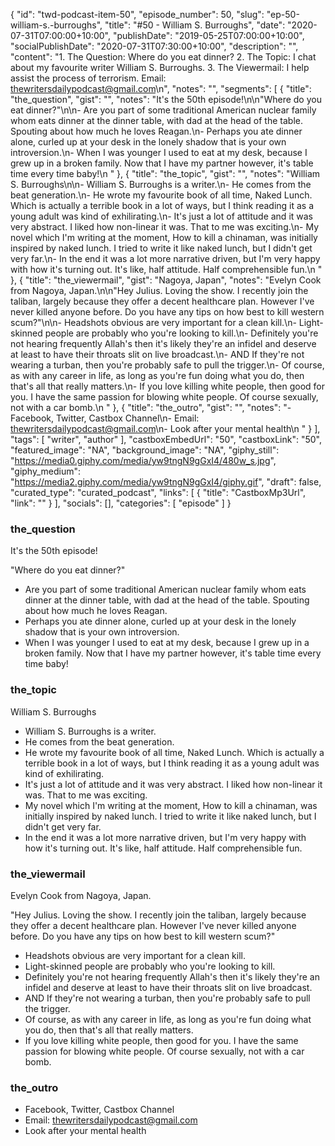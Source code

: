 {
	"id": "twd-podcast-item-50",
	"episode_number": 50,
	"slug": "ep-50-william-s.-burroughs",
	"title": "#50 - William S. Burroughs",
	"date": "2020-07-31T07:00:00+10:00",
	"publishDate": "2019-05-25T07:00:00+10:00",
	"socialPublishDate": "2020-07-31T07:30:00+10:00",
	"description": "",
	"content": "1. The Question: Where do you eat dinner? 2. The Topic: I chat about my favourite writer William S. Burroughs. 3. The Viewermail: I help assist the process of terrorism. Email: thewritersdailypodcast@gmail.com\n",
	"notes": "",
	"segments": [
		{
			"title": "the_question",
			"gist": "",
			"notes": "It's the 50th episode!\n\n\"Where do you eat dinner?\"\n\n- Are you part of some traditional American nuclear family whom eats dinner at the dinner table, with dad at the head of the table. Spouting about how much he loves Reagan.\n- Perhaps you ate dinner alone, curled up at your desk in the lonely shadow that is your own introversion.\n- When I was younger I used to eat at my desk, because I grew up in a broken family. Now that I have my partner however, it's table time every time baby!\n      "
		},
		{
			"title": "the_topic",
			"gist": "",
			"notes": "William S. Burroughs\n\n- William S. Burroughs is a writer.\n- He comes from the beat generation.\n- He wrote my favourite book of all time, Naked Lunch. Which is actually a terrible book in a lot of ways, but I think reading it as a young adult was kind of exhilirating.\n- It's just a lot of attitude and it was very abstract. I liked how non-linear it was. That to me was exciting.\n- My novel which I'm writing at the moment, How to kill a chinaman, was initially inspired by naked lunch. I tried to write it like naked lunch, but I didn't get very far.\n- In the end it was a lot more narrative driven, but I'm very happy with how it's turning out. It's like, half attitude. Half comprehensible fun.\n      "
		},
		{
			"title": "the_viewermail",
			"gist": "Nagoya, Japan",
			"notes": "Evelyn Cook from Nagoya, Japan.\n\n\"Hey Julius. Loving the show. I recently join the taliban, largely because they offer a decent healthcare plan. However I've never killed anyone before. Do you have any tips on how best to kill western scum?\"\n\n- Headshots obvious are very important for a clean kill.\n- Light-skinned people are probably who you're looking to kill.\n- Definitely you're not hearing frequently Allah's then it's likely they're an infidel and deserve at least to have their throats slit on live broadcast.\n- AND If they're not wearing a turban, then you're probably safe to pull the trigger.\n- Of course, as with any career in life, as long as you're fun doing what you do, then that's all that really matters.\n- If you love killing white people, then good for you. I have the same passion for blowing white people. Of course sexually, not with a car bomb.\n      "
		},
		{
			"title": "the_outro",
			"gist": "",
			"notes": "- Facebook, Twitter, Castbox Channel\n- Email: thewritersdailypodcast@gmail.com\n- Look after your mental health\n      "
		}
	],
	"tags": [
		"writer",
		"author"
	],
	"castboxEmbedUrl": "50",
	"castboxLink": "50",
	"featured_image": "NA",
	"background_image": "NA",
	"giphy_still": "https://media0.giphy.com/media/yw9tngN9gGxI4/480w_s.jpg",
	"giphy_medium": "https://media2.giphy.com/media/yw9tngN9gGxI4/giphy.gif",
	"draft": false,
	"curated_type": "curated_podcast",
	"links": [
		{
			"title": "CastboxMp3Url",
			"link": ""
		}
	],
	"socials": [],
	"categories": [
		"episode"
	]
}

### the_question

It's the 50th episode!

"Where do you eat dinner?"

- Are you part of some traditional American nuclear family whom eats dinner at the dinner table, with dad at the head of the table. Spouting about how much he loves Reagan.
- Perhaps you ate dinner alone, curled up at your desk in the lonely shadow that is your own introversion.
- When I was younger I used to eat at my desk, because I grew up in a broken family. Now that I have my partner however, it's table time every time baby!
      
### the_topic

William S. Burroughs

- William S. Burroughs is a writer.
- He comes from the beat generation.
- He wrote my favourite book of all time, Naked Lunch. Which is actually a terrible book in a lot of ways, but I think reading it as a young adult was kind of exhilirating.
- It's just a lot of attitude and it was very abstract. I liked how non-linear it was. That to me was exciting.
- My novel which I'm writing at the moment, How to kill a chinaman, was initially inspired by naked lunch. I tried to write it like naked lunch, but I didn't get very far.
- In the end it was a lot more narrative driven, but I'm very happy with how it's turning out. It's like, half attitude. Half comprehensible fun.
      
### the_viewermail

Evelyn Cook from Nagoya, Japan.

"Hey Julius. Loving the show. I recently join the taliban, largely because they offer a decent healthcare plan. However I've never killed anyone before. Do you have any tips on how best to kill western scum?"

- Headshots obvious are very important for a clean kill.
- Light-skinned people are probably who you're looking to kill.
- Definitely you're not hearing frequently Allah's then it's likely they're an infidel and deserve at least to have their throats slit on live broadcast.
- AND If they're not wearing a turban, then you're probably safe to pull the trigger.
- Of course, as with any career in life, as long as you're fun doing what you do, then that's all that really matters.
- If you love killing white people, then good for you. I have the same passion for blowing white people. Of course sexually, not with a car bomb.
      
### the_outro

- Facebook, Twitter, Castbox Channel
- Email: thewritersdailypodcast@gmail.com
- Look after your mental health
      
